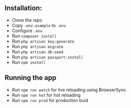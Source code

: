 ## Installation:
* Clone the repo
* Copy `.env.example` to `.env`
* Configure `.env`
* Run `composer install`
* Run `php artisan key:generate`
* Run `php artisan migrate`
* Run `php artisan db:seed`
* Run `php artisan passport:install`
* Run `npm install`

## Running the app
* Run `npm run watch` for live reloading using BrowserSync
* Run `npm run hot` for hot reloading
* Run `npm run prod` for production buid
